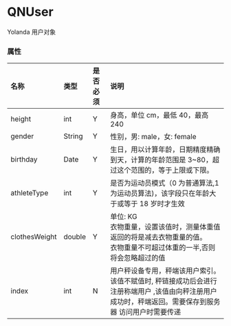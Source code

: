 # QNUser

Yolanda 用户对象

### 属性

| 名称          | 类型  |  是否必须  | 说明                                                                                                                             |
| :------------ | :----- | :-----| :------------------------------------------------------------------------------------------------------------------------------- |
| height        | int    | Y | 身高，单位 cm，最低 40，最高 240                                                                                                 |
| gender        | String | Y | 性别，男: male，女: female                                                                                                       |
| birthday      | Date   | Y | 生日，用以计算年龄，日期精度精确到天，计算的年龄范围是 3~80，超过这个范围的，等于上限或下限。                                    |
| athleteType   | int    | Y | 是否为运动员模式（0 为普通算法,1 为运动员算法)，该字段只在年龄大于或等于 18 岁时才生效                                           |
| clothesWeight | double | Y | 单位: KG <br>衣物重量，设置该值时，测量体重值返回的将是减去衣物重量的值。<br>衣物重量不可超过体重的一半,否则将会忽略超过的值     |
| index         | int    | N | 用户秤设备专用，秤端该用户索引。该值不赋值时, 秤链接成功后会进行注册称端用户 ,该值由向秤注册用户成功时，秤端返回。需要保存到服务器 访问用户时需要传递                                              |